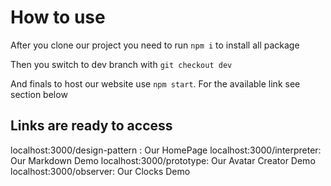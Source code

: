 # How to use

After you clone our project you need to run `npm i` to install all package

Then you switch to dev branch with `git checkout dev`

And finals to host our website use `npm start`. For the available link see section below
## Links are ready to access

localhost:3000/design-pattern : Our HomePage
localhost:3000/interpreter: Our Markdown Demo
localhost:3000/prototype: Our Avatar Creator Demo
localhost:3000/observer: Our Clocks Demo